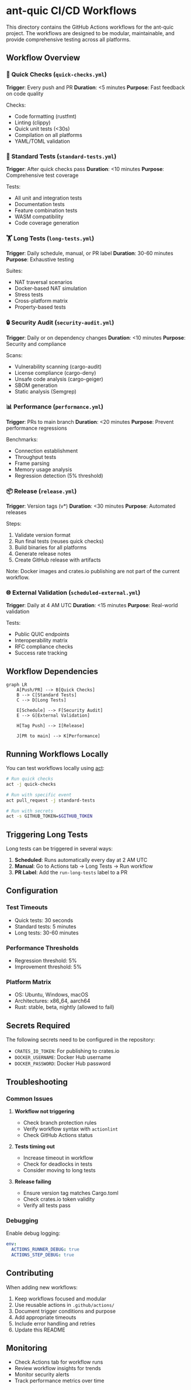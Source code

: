 # ant-quic CI/CD Workflows

This directory contains the GitHub Actions workflows for the ant-quic project. The workflows are designed to be modular, maintainable, and provide comprehensive testing across all platforms.

## Workflow Overview

### 🚀 Quick Checks (`quick-checks.yml`)
**Trigger**: Every push and PR
**Duration**: <5 minutes
**Purpose**: Fast feedback on code quality

Checks:
- Code formatting (rustfmt)
- Linting (clippy)
- Quick unit tests (<30s)
- Compilation on all platforms
- YAML/TOML validation

### 🧪 Standard Tests (`standard-tests.yml`)
**Trigger**: After quick checks pass
**Duration**: <10 minutes
**Purpose**: Comprehensive test coverage

Tests:
- All unit and integration tests
- Documentation tests
- Feature combination tests
- WASM compatibility
- Code coverage generation

### 🏋️ Long Tests (`long-tests.yml`)
**Trigger**: Daily schedule, manual, or PR label
**Duration**: 30-60 minutes
**Purpose**: Exhaustive testing

Suites:
- NAT traversal scenarios
- Docker-based NAT simulation
- Stress tests
- Cross-platform matrix
- Property-based tests

### 🔒 Security Audit (`security-audit.yml`)
**Trigger**: Daily or on dependency changes
**Duration**: <10 minutes
**Purpose**: Security and compliance

Scans:
- Vulnerability scanning (cargo-audit)
- License compliance (cargo-deny)
- Unsafe code analysis (cargo-geiger)
- SBOM generation
- Static analysis (Semgrep)

### 📊 Performance (`performance.yml`)
**Trigger**: PRs to main branch
**Duration**: <20 minutes
**Purpose**: Prevent performance regressions

Benchmarks:
- Connection establishment
- Throughput tests
- Frame parsing
- Memory usage analysis
- Regression detection (5% threshold)

### 📦 Release (`release.yml`)
**Trigger**: Version tags (v*)
**Duration**: <30 minutes
**Purpose**: Automated releases

Steps:
1. Validate version format
2. Run final tests (reuses quick checks)
3. Build binaries for all platforms
4. Generate release notes
5. Create GitHub release with artifacts

Note: Docker images and crates.io publishing are not part of the current workflow.

### 🌐 External Validation (`scheduled-external.yml`)
**Trigger**: Daily at 4 AM UTC
**Duration**: <15 minutes
**Purpose**: Real-world validation

Tests:
- Public QUIC endpoints
- Interoperability matrix
- RFC compliance checks
- Success rate tracking

## Workflow Dependencies

```mermaid
graph LR
    A[Push/PR] --> B[Quick Checks]
    B --> C[Standard Tests]
    C --> D[Long Tests]
    
    E[Schedule] --> F[Security Audit]
    E --> G[External Validation]
    
    H[Tag Push] --> I[Release]
    
    J[PR to main] --> K[Performance]
```

## Running Workflows Locally

You can test workflows locally using [act](https://github.com/nektos/act):

```bash
# Run quick checks
act -j quick-checks

# Run with specific event
act pull_request -j standard-tests

# Run with secrets
act -s GITHUB_TOKEN=$GITHUB_TOKEN
```

## Triggering Long Tests

Long tests can be triggered in several ways:

1. **Scheduled**: Runs automatically every day at 2 AM UTC
2. **Manual**: Go to Actions tab → Long Tests → Run workflow
3. **PR Label**: Add the `run-long-tests` label to a PR

## Configuration

### Test Timeouts
- Quick tests: 30 seconds
- Standard tests: 5 minutes
- Long tests: 30-60 minutes

### Performance Thresholds
- Regression threshold: 5%
- Improvement threshold: 5%

### Platform Matrix
- OS: Ubuntu, Windows, macOS
- Architectures: x86_64, aarch64
- Rust: stable, beta, nightly (allowed to fail)

## Secrets Required

The following secrets need to be configured in the repository:

- `CRATES_IO_TOKEN`: For publishing to crates.io
- `DOCKER_USERNAME`: Docker Hub username
- `DOCKER_PASSWORD`: Docker Hub password

## Troubleshooting

### Common Issues

1. **Workflow not triggering**
   - Check branch protection rules
   - Verify workflow syntax with `actionlint`
   - Check GitHub Actions status

2. **Tests timing out**
   - Increase timeout in workflow
   - Check for deadlocks in tests
   - Consider moving to long tests

3. **Release failing**
   - Ensure version tag matches Cargo.toml
   - Check crates.io token validity
   - Verify all tests pass

### Debugging

Enable debug logging:
```yaml
env:
  ACTIONS_RUNNER_DEBUG: true
  ACTIONS_STEP_DEBUG: true
```

## Contributing

When adding new workflows:

1. Keep workflows focused and modular
2. Use reusable actions in `.github/actions/`
3. Document trigger conditions and purpose
4. Add appropriate timeouts
5. Include error handling and retries
6. Update this README

## Monitoring

- Check Actions tab for workflow runs
- Review workflow insights for trends
- Monitor security alerts
- Track performance metrics over time
